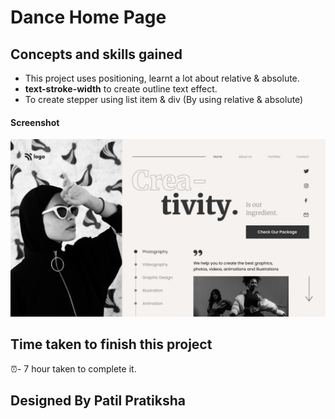 # Dance Home Page

## Concepts and skills gained

-   This project uses positioning, learnt a lot about relative & absolute.
-   **text-stroke-width** to create outline text effect.
-   To create stepper using list item & div (By using relative & absolute)


#### Screenshot

![Desktop](./screenshots/14.png)


## Time taken to finish this project

⏰-   7 hour taken to complete it.

## Designed By Patil Pratiksha


